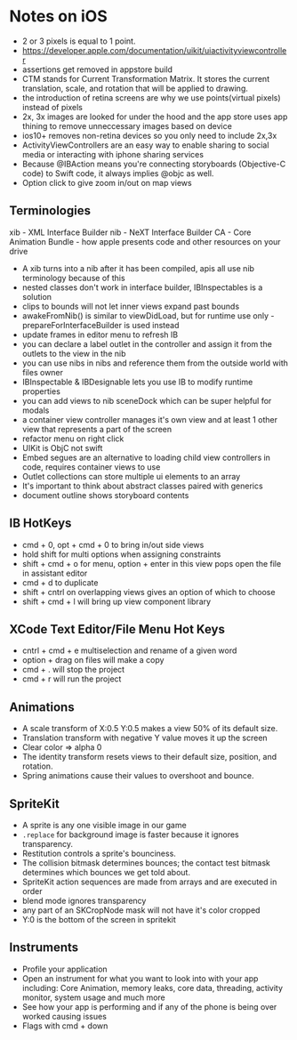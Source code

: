 # Notes on iOS

- 2 or 3 pixels is equal to 1 point.
- https://developer.apple.com/documentation/uikit/uiactivityviewcontroller
- assertions get removed in appstore build
- CTM stands for Current Transformation Matrix.  It stores the current translation, scale, and rotation that will be applied to drawing.
- the introduction of retina screens are why we use points(virtual pixels) instead of pixels
- 2x, 3x images are looked for under the hood and the app store uses app thining to remove unneccessary images based on device
- ios10+ removes non-retina devices so you only need to include 2x,3x
- ActivityViewControllers are an easy way to enable sharing to social media or interacting with iphone sharing services
- Because @IBAction means you're connecting storyboards (Objective-C code) to Swift code, it always implies @objc as well.
- Option click to give zoom in/out on map views

## Terminologies
xib - XML Interface Builder
nib - NeXT Interface Builder
CA - Core Animation
Bundle - how apple presents code and other resources on your drive
- A xib turns into a nib after it has been compiled, apis all use nib terminology because of this
- nested classes don't work in interface builder, IBInspectables is a solution
- clips to bounds will not let inner views expand past bounds
- awakeFromNib() is similar to viewDidLoad, but for runtime use only - prepareForInterfaceBuilder is used instead
- update frames in editor menu to refresh IB
- you can declare a label outlet in the controller and assign it from the outlets to the view in the nib
- you can use nibs in nibs and reference them from the outside world with files owner
- IBInspectable & IBDesignable lets you use IB to modify runtime properties
- you can add views to nib sceneDock which can be super helpful for modals
- a container view controller manages it's own view and at least 1 other view that represents a part of the screen
- refactor menu on right click
- UIKit is ObjC not swift
- Embed segues are an alternative to loading child view controllers in code, requires container views to use
- Outlet collections can store multiple ui elements to an array
- It's important to think about abstract classes paired with generics
- document outline shows storyboard contents

## IB HotKeys 
- cmd + 0, opt + cmd + 0 to bring in/out side views
- hold shift for multi options when assigning constraints
- shift + cmd + o for menu, option + enter in this view pops open the file in assistant editor
- cmd + d to duplicate
- shift + cntrl on overlapping views gives an option of which to choose 
- shift + cmd + l will bring up view component library

## XCode Text Editor/File Menu Hot Keys
- cntrl + cmd + e multiselection and rename of a given word
- option + drag on files will make a copy
- cmd + . will stop the project
- cmd + r will run the project

## Animations
- A scale transform of X:0.5 Y:0.5 makes a view 50% of its default size.
- Translation transform with negative Y value moves it up the screen
- Clear color => alpha 0
- The identity transform resets views to their default size, position, and rotation.
- Spring animations cause their values to overshoot and bounce. 

## SpriteKit
- A sprite is any one visible image in our game
- `.replace` for background image is faster because it ignores transparency.
- Restitution controls a sprite's bounciness.
- The collision bitmask determines bounces; the contact test bitmask determines which bounces we get told about.
- SpriteKit action sequences are made from arrays and are executed in order
- blend mode ignores transparency
- any part of an SKCropNode mask will not have it's color cropped
- Y:0 is the bottom of the screen in spritekit

## Instruments
- Profile your application
- Open an instrument for what you want to look into with your app including: Core Animation, memory leaks, core data, threading, activity monitor, system usage and much more
- See how your app is performing and if any of the phone is being over worked causing issues
- Flags with cmd + down